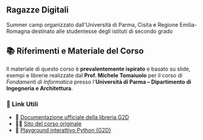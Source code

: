 ## Ragazze Digitali ##
Summer camp organizzato dall'Università di Parma, Cisita e Regione Emilia-Romagna destinato alle studentesse degli istituti di secondo grado

## 📚 Riferimenti e Materiale del Corso

Il materiale di questo corso è **prevalentemente ispirato** e basato su slide, esempi e librerie realizzate dal **Prof. Michele Tomaiuolo** per il corso di *Fondamenti di Informatica* presso l'**Università di Parma – Dipartimento di Ingegneria e Architettura**.

### 🔗 Link Utili

- 📘 [Documentazione ufficiale della libreria G2D](https://github.com/tomamic/fondinfo)  
- 🧑‍🏫 [Sito del corso originale](https://tomamic.github.io/)  
- 🧪 [Playground interattivo Python (G2D)](https://fondinfo.github.io/play/?main.py)
